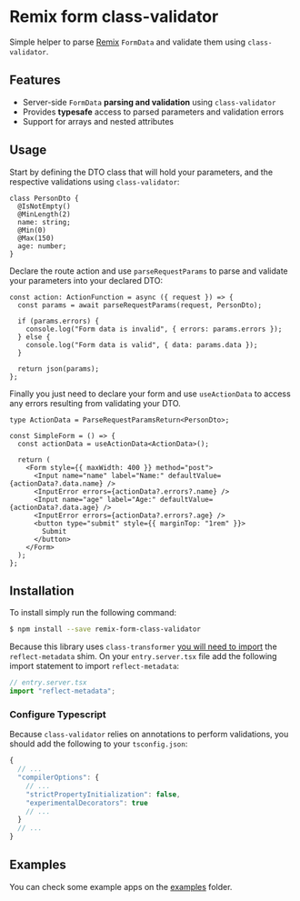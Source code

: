 # Remix form class-validator

Simple helper to parse [Remix](https://github.com/remix-run/remix/) `FormData` and validate them using `class-validator`.

## Features

- Server-side `FormData` **parsing and validation** using `class-validator`
- Provides **typesafe** access to parsed parameters and validation errors
- Support for arrays and nested attributes

## Usage

Start by defining the DTO class that will hold your parameters, and the respective validations using `class-validator`:

```tsx
class PersonDto {
  @IsNotEmpty()
  @MinLength(2)
  name: string;
  @Min(0)
  @Max(150)
  age: number;
}
```

Declare the route action and use `parseRequestParams` to parse and validate your parameters into your declared DTO:

```tsx
const action: ActionFunction = async ({ request }) => {
  const params = await parseRequestParams(request, PersonDto);

  if (params.errors) {
    console.log("Form data is invalid", { errors: params.errors });
  } else {
    console.log("Form data is valid", { data: params.data });
  }

  return json(params);
};
```

Finally you just need to declare your form and use `useActionData` to access any errors resulting from validating your DTO.

```tsx
type ActionData = ParseRequestParamsReturn<PersonDto>;

const SimpleForm = () => {
  const actionData = useActionData<ActionData>();

  return (
    <Form style={{ maxWidth: 400 }} method="post">
      <Input name="name" label="Name:" defaultValue={actionData?.data.name} />
      <InputError errors={actionData?.errors?.name} />
      <Input name="age" label="Age:" defaultValue={actionData?.data.age} />
      <InputError errors={actionData?.errors?.age} />
      <button type="submit" style={{ marginTop: "1rem" }}>
        Submit
      </button>
    </Form>
  );
};
```

## Installation

To install simply run the following command:

```bash
$ npm install --save remix-form-class-validator
```

Because this library uses `class-transformer` [you will need to import](https://github.com/typestack/class-transformer#installation) the `reflect-metadata` shim.
On your `entry.server.tsx` file add the following import statement to import `reflect-metadata`:

```typescript
// entry.server.tsx
import "reflect-metadata";
```

### Configure Typescript

Because `class-validator` relies on annotations to perform validations, you should add the following to your `tsconfig.json`:

```js
{
  // ...
  "compilerOptions": {
    // ...
    "strictPropertyInitialization": false,
    "experimentalDecorators": true
    // ...
  }
  // ...
}
```

## Examples

You can check some example apps on the [examples](./examples) folder.

